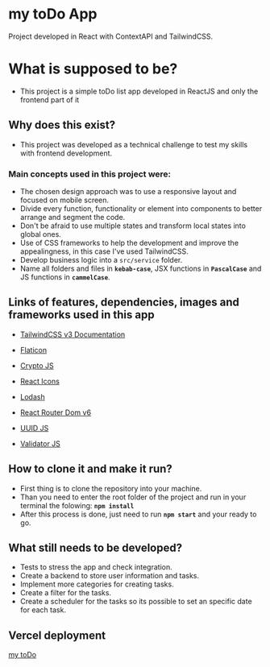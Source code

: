 # my toDo App
Project developed in React with ContextAPI and TailwindCSS.


# What is supposed to be?
- This project is a simple toDo list app developed in ReactJS and only the frontend part of it


## Why does this exist?
- This project was developed as a technical challenge to test my skills with frontend development.


### Main concepts used in this project were:
- The chosen design approach was to use a responsive layout and focused on mobile screen.
- Divide every function, functionality or element into components to better arrange and segment the code.
- Don't be afraid to use multiple states and transform local states into global ones.
- Use of CSS frameworks to help the development and improve the appealingness, in this case I've used TailwindCSS.
- Develop business logic into a ```src/service``` folder.
- Name all folders and files in __```kebab-case```__, JSX functions in __```PascalCase```__ and JS functions in __```cammelCase```__.


## Links of features, dependencies, images and frameworks used in this app

- [TailwindCSS v3 Documentation](https://tailwindcss.com/docs/)

- [Flaticon](https://www.flaticon.com/)

- [Crypto JS](https://github.com/brix/crypto-js)

- [React Icons](https://react-icons.github.io/react-icons)

- [Lodash](https://lodash.com/)

- [React Router Dom v6](https://reactrouter.com/docs/en/v6/getting-started/overview)

- [UUID JS](https://github.com/uuidjs/uuid)

- [Validator JS](https://github.com/validatorjs/validator.js)


## How to clone it and make it run?

- First thing is to clone the repository into your machine.
- Than you need to enter the root folder of the project and run in your terminal the folowing: **```npm install```**
- After this process is done, just need to run **```npm start```** and your ready to go.


## What still needs to be developed?

- Tests to stress the app and check integration.
- Create a backend to store user information and tasks.
- Implement more categories for creating tasks.
- Create a filter for the tasks.
- Create a scheduler for the tasks so its possible to set an specific date for each task.


## Vercel deployment

[my toDo](https://ativy-challenge.vercel.app/)